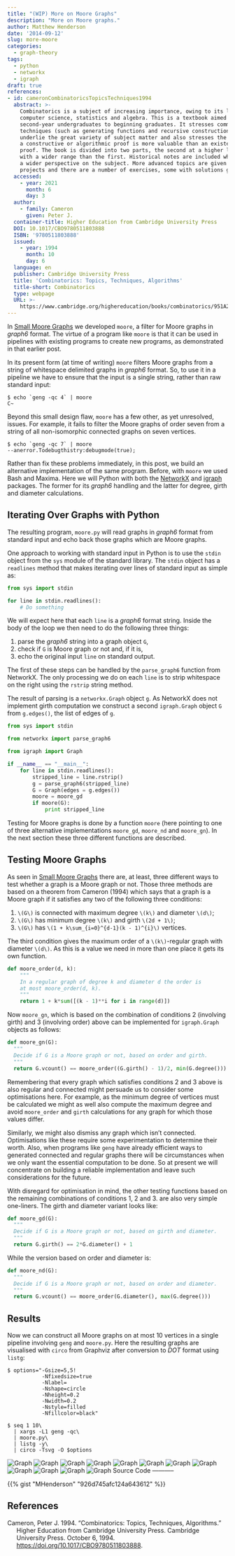 ```yaml
---
title: "(WIP) More on Moore Graphs"
description: "More on Moore graphs."
author: Matthew Henderson
date: '2014-09-12'
slug: more-moore
categories:
  - graph-theory
tags:
  - python
  - networkx
  - igraph
draft: true
references:
- id: cameronCombinatoricsTopicsTechniques1994
  abstract: >-
    Combinatorics is a subject of increasing importance, owing to its links with
    computer science, statistics and algebra. This is a textbook aimed at
    second-year undergraduates to beginning graduates. It stresses common
    techniques (such as generating functions and recursive construction) which
    underlie the great variety of subject matter and also stresses the fact that
    a constructive or algorithmic proof is more valuable than an existence
    proof. The book is divided into two parts, the second at a higher level and
    with a wider range than the first. Historical notes are included which give
    a wider perspective on the subject. More advanced topics are given as
    projects and there are a number of exercises, some with solutions given.
  accessed:
    - year: 2021
      month: 6
      day: 3
  author:
    - family: Cameron
      given: Peter J.
  container-title: Higher Education from Cambridge University Press
  DOI: 10.1017/CBO9780511803888
  ISBN: '9780511803888'
  issued:
    - year: 1994
      month: 10
      day: 6
  language: en
  publisher: Cambridge University Press
  title: 'Combinatorics: Topics, Techniques, Algorithms'
  title-short: Combinatorics
  type: webpage
  URL: >-
    https://www.cambridge.org/highereducation/books/combinatorics/951A2163C96B61B09140F054E021A9FE
---
```


In
[Small Moore Graphs](/post/2014/08/22/moore-graphs)
we developed
`moore`, a filter for Moore graphs in *graph6* format. The virtue of a program like
`moore` is that it can be used in pipelines with existing programs to create new
programs, as demonstrated in that earlier post.

In its present form (at time of writing) `moore` filters Moore graphs from a
string of whitespace delimited graphs in *graph6* format. So, to use it in a
pipeline we have to ensure that the input is a single string, rather than raw
standard input:

    $ echo `geng -qc 4` | moore
    C~

Beyond this small design flaw, `moore` has a few other, as yet unresolved,
issues. For example, it fails to filter the Moore graphs of order seven from a
string of all non-isomorphic connected graphs on seven vertices.

    $ echo `geng -qc 7` | moore
    --anerror.Todebugthistry:debugmode(true);

Rather than fix these problems immediately, in this post, we build an
alternative implementation of the same program. Before, with `moore` we used
Bash and Maxima. Here we will Python with both the
[NetworkX](http://networkx.lanl.gov/)
and
[igraph](http://igraph.org/)
packages. The former for its *graph6* handling and the latter
for degree, girth and diameter calculations.

## Iterating Over Graphs with Python

The resulting program, `moore.py` will read graphs in *graph6* format from
standard input and echo back those graphs which are Moore graphs.

One approach to working with standard input in Python is to use the `stdin`
object from the `sys` module of the standard library. The `stdin` object has a
`readlines` method that makes iterating over lines of standard input as simple
as:

``` python
from sys import stdin

for line in stdin.readlines():
    # Do something
```

We will expect here that each `line` is a *graph6* format string. Inside the
body of the loop we then need to do the following three things:

1.  parse the *graph6* string into a graph object `G`,
2.  check if `G` is Moore graph or not and, if it is,
3.  echo the original input `line` on standard output.

The first of these steps can be handled by the `parse_graph6` function from
NetworkX. The only processing we do on each `line` is to strip whitespace on
the right using the `rstrip` string method.

The result of parsing is a `networkx.Graph` object `g`. As NetworkX does not
implement girth computation we construct a second `igraph.Graph` object `G` from
`g.edges()`, the list of edges of `g`.

``` python
from sys import stdin

from networkx import parse_graph6

from igraph import Graph

if __name__ == "__main__":
    for line in stdin.readlines():
        stripped_line = line.rstrip()
        g = parse_graph6(stripped_line)
        G = Graph(edges = g.edges())
        moore = moore_gd
        if moore(G):
            print stripped_line
```

Testing for Moore graphs is done by a function `moore` (here pointing to one of
three alternative implementations `moore_gd`, `moore_nd` and `moore_gn`). In the
next section these three different functions are described.

## Testing Moore Graphs

As seen in
[Small Moore Graphs](/post/2014/08/22/moore-graphs)
there
are, at least, three different ways to test whether a graph is a Moore graph
or not. Those three methods are based on a theorem from
Cameron (1994)
which says that a graph is a Moore graph if
it satisfies any two of the following three conditions:

1.  `\(G\)` is connected with maximum degree `\(k\)` and diameter `\(d\)`;
2.  `\(G\)` has minimum degree `\(k\)` and girth `\(2d + 1\)`;
3.  `\(G\)` has `\(1 + k\sum_{i=0}^{d-1}(k - 1)^{i}\)` vertices.

The third condition gives the maximum order of a `\(k\)`-regular graph with
diameter `\(d\)`. As this is a value we need in more than one place it gets its
own function.

``` python
def moore_order(d, k):
    """
    In a regular graph of degree k and diameter d the order is
    at most moore_order(d, k).
    """
    return 1 + k*sum([(k - 1)**i for i in range(d)])
```

Now `moore_gn`, which is based on the combination of conditions 2 (involving
girth) and 3 (involving order) above can be implemented for `igraph.Graph`
objects as follows:

``` python
def moore_gn(G):
  """
  Decide if G is a Moore graph or not, based on order and girth.
  """
  return G.vcount() == moore_order((G.girth() - 1)/2, min(G.degree()))
```

Remembering that every graph which satisfies conditions 2 and 3 above is also
regular and connected might persuade us to consider some optimisations
here. For example, as the minimum degree of vertices must be calculated we might
as well also compute the maximum degree and avoid `moore_order` and `girth`
calculations for any graph for which those values differ.

Similarly, we might also dismiss any graph which isn’t connected. Optimisations
like these require some experimentation to determine their worth. Also, when
programs like `geng` have already efficient ways to generated connected and
regular graphs there will be circumstances when we only want the essential
computation to be done. So at present we will concentrate on building a reliable
implementation and leave such considerations for the future.

With disregard for optimisation in mind, the other testing functions based
on the remaining combinations of conditions 1, 2 and 3. are also very simple
one-liners. The girth and diameter variant looks like:

``` python
def moore_gd(G):
  """
  Decide if G is a Moore graph or not, based on girth and diameter.
  """
  return G.girth() == 2*G.diameter() + 1
```

While the version based on order and diameter is:

``` python
def moore_nd(G):
  """
  Decide if G is a Moore graph or not, based on order and diameter.
  """
  return G.vcount() == moore_order(G.diameter(), max(G.degree()))
```

## Results

Now we can construct all Moore graphs on at most 10 vertices in a single
pipeline involving `geng` and `moore.py`. Here the resulting graphs are
visualised with `circo` from Graphviz after conversion to *DOT* format using
`listg`:

    $ options="-Gsize=5,5!
               -Nfixedsize=true
               -Nlabel=
               -Nshape=circle
               -Nheight=0.2
               -Nwidth=0.2
               -Nstyle=filled
               -Nfillcolor=black"

    $ seq 1 10\
      | xargs -L1 geng -qc\
      | moore.py\
      | listg -y\
      | circo -Tsvg -O $options

![Graph](figure/noname.dot.svg)
![Graph](figure/noname.dot.2.svg)
![Graph](figure/noname.dot.3.svg)
![Graph](figure/noname.dot.4.svg)
![Graph](figure/noname.dot.5.svg)
![Graph](figure/noname.dot.6.svg)
![Graph](figure/noname.dot.7.svg)
![Graph](figure/noname.dot.8.svg)
![Graph](figure/noname.dot.9.svg)
![Graph](figure/noname.dot.10.svg)
![Graph](figure/noname.dot.11.svg)
![Graph](figure/noname.dot.12.svg)
Source Code
———–

{{% gist "MHenderson" "926d745afc124a643612" %}}

## References

<div id="refs" class="references csl-bib-body hanging-indent">

<div id="ref-cameronCombinatoricsTopicsTechniques1994" class="csl-entry">

Cameron, Peter J. 1994. “Combinatorics: Topics, Techniques, Algorithms.” Higher Education from Cambridge University Press. Cambridge University Press. October 6, 1994. <https://doi.org/10.1017/CBO9780511803888>.

</div>

</div>
